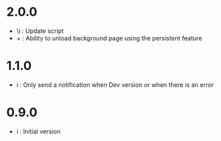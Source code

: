 # 2.0.0
* \i : Update script
* \+ : Ability to unload background page using the persistent feature

# 1.1.0
* i : Only send a notification when Dev version or when there is an error

# 0.9.0
* i : Initial version
